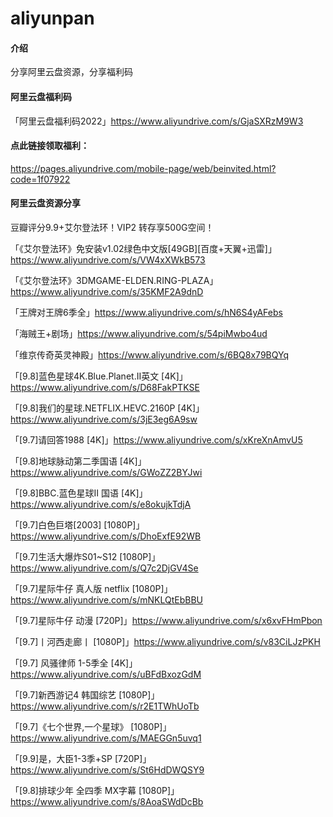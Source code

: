 # aliyunpan

#### 介绍
分享阿里云盘资源，分享福利码

#### 阿里云盘福利码
「阿里云盘福利码2022」https://www.aliyundrive.com/s/GjaSXRzM9W3

#### 点此链接领取福利：
https://pages.aliyundrive.com/mobile-page/web/beinvited.html?code=1f07922



#### 阿里云盘资源分享

 豆瓣评分9.9+艾尔登法环！VIP2 转存享500G空间！

「《艾尔登法环》免安装v1.02绿色中文版[49GB][百度+天翼+迅雷]」https://www.aliyundrive.com/s/VW4xXWkB573  <br/>

「《艾尔登法环》3DMGAME-ELDEN.RING-PLAZA」https://www.aliyundrive.com/s/35KMF2A9dnD  

「王牌对王牌6季全」https://www.aliyundrive.com/s/hN6S4yAFebs  

「海贼王+剧场」https://www.aliyundrive.com/s/54piMwbo4ud

「维京传奇英灵神殿」https://www.aliyundrive.com/s/6BQ8x79BQYq

「[9.8]蓝色星球4K.Blue.Planet.II英文 [4K]」https://www.aliyundrive.com/s/D68FakPTKSE

「[9.8]我们的星球.NETFLIX.HEVC.2160P  [4K]」https://www.aliyundrive.com/s/3jE3eg6A9sw

「[9.7]请回答1988  [4K]」https://www.aliyundrive.com/s/xKreXnAmvU5

「[9.8]地球脉动第二季国语  [4K]」https://www.aliyundrive.com/s/GWoZZ2BYJwi

「[9.8]BBC.蓝色星球Ⅱ 国语  [4K]」https://www.aliyundrive.com/s/e8okujkTdjA

「[9.7]白色巨塔[2003]  [1080P]」https://www.aliyundrive.com/s/DhoExfE92WB

「[9.7]生活大爆炸S01~S12  [1080P]」https://www.aliyundrive.com/s/Q7c2DjGV4Se

「[9.7]星际牛仔 真人版 netflix [1080P]」https://www.aliyundrive.com/s/mNKLQtEbBBU

「[9.7]星际牛仔 动漫  [720P]」https://www.aliyundrive.com/s/x6xvFHmPbon

「[9.7]丨河西走廊丨 [1080P]」https://www.aliyundrive.com/s/v83CiLJzPKH

「[9.7] 风骚律师  1-5季全  [4K]」https://www.aliyundrive.com/s/uBFdBxozGdM

「[9.7]新西游记4 韩国综艺  [1080P]」https://www.aliyundrive.com/s/r2E1TWhUoTb

「[9.7]《七个世界,一个星球》  [1080P]」https://www.aliyundrive.com/s/MAEGGn5uvq1

「[9.9]是，大臣1-3季+SP  [720P]」https://www.aliyundrive.com/s/St6HdDWQSY9

「[9.8]排球少年 全四季 MX字幕  [1080P]」https://www.aliyundrive.com/s/8AoaSWdDcBb
